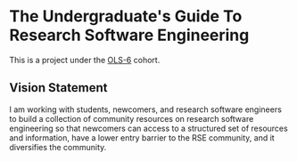 # The Undergraduate's Guide To Research Software Engineering

This is a project under the [OLS-6](https://openlifesci.org/ols-6) cohort.

## Vision Statement

I am working with students, newcomers, and research software engineers to build a collection of community resources on research software engineering so that newcomers can access to a structured set of resources and information, have a lower entry barrier to the RSE community, and it diversifies the community.
